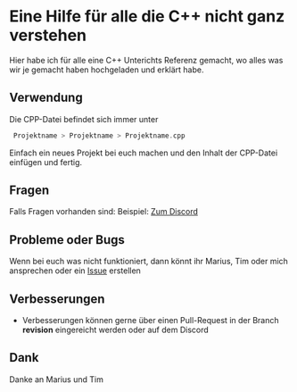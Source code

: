 # Eine Hilfe für alle die C++ nicht ganz verstehen

Hier habe ich für alle eine C++ Unterichts Referenz gemacht, wo alles was wir je gemacht haben hochgeladen und erklärt habe.


## Verwendung

Die CPP-Datei befindet sich immer unter
```cpp
 Projektname > Projektname > Projektname.cpp
```
Einfach ein neues Projekt bei euch machen und den Inhalt der CPP-Datei einfügen und fertig.

## Fragen

Falls Fragen vorhanden sind:
Beispiel: [Zum Discord](https://sebcodes.de/discord/)

## Probleme oder Bugs

Wenn bei euch was nicht funktioniert, dann könnt ihr Marius, Tim oder mich ansprechen oder ein [Issue](https://github.com/sebcodes/cpp-basycs/issues/new) erstellen

## Verbesserungen
- Verbesserungen können gerne über einen Pull-Request in der Branch **revision** eingereicht werden oder auf dem Discord

## Dank

Danke an Marius und Tim
